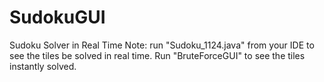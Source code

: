 # SudokuGUI
Sudoku Solver in Real Time
Note: run "Sudoku_1124.java" from your IDE to see the tiles be solved in real time.
Run "BruteForceGUI" to see the tiles instantly solved.
